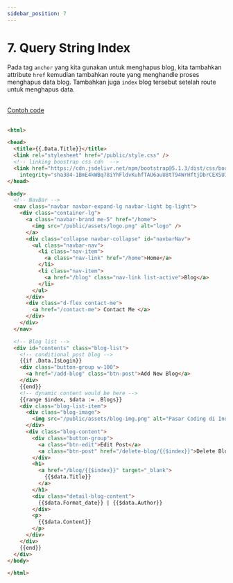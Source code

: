 ```yaml
---
sidebar_position: 7
---
```


# 7. Query String Index

Pada tag `anchor` yang kita gunakan untuk menghapus blog, kita tambahkan attribute `href` kemudian tambahkan route yang menghandle proses menghapus data blog. Tambahkan juga `index` blog tersebut setelah route untuk menghapus data.

<br />

<a class="btn-example-code" href="https://github.com/demo-dumbways/ebook-code-result-chapter-2-golang/blob/day3-6-query-string-index/views/blog.html">
Contoh code
</a>

<br />
<br />

```html {51,54} title="blog.html"
<html>

<head>
  <title>{{.Data.Title}}</title>
  <link rel="stylesheet" href="/public/style.css" />
  <!-- linking boostrap css cdn  -->
  <link href="https://cdn.jsdelivr.net/npm/bootstrap@5.1.3/dist/css/bootstrap.min.css" rel="stylesheet"
    integrity="sha384-1BmE4kWBq78iYhFldvKuhfTAU6auU8tT94WrHftjDbrCEXSU1oBoqyl2QvZ6jIW3" crossorigin="anonymous">
</head>

<body>
  <!-- NavBar -->
  <nav class="navbar navbar-expand-lg navbar-light bg-light">
    <div class="container-lg">
      <a class="navbar-brand me-5" href="/home">
        <img src="/public/assets/logo.png" alt="logo" />
      </a>
      <div class="collapse navbar-collapse" id="navbarNav">
        <ul class="navbar-nav">
          <li class="nav-item">
            <a class="nav-link" href="/home">Home</a>
          </li>
          <li class="nav-item">
            <a href="/blog" class="nav-link list-active">Blog</a>
          </li>
        </ul>
      </div>
      <div class="d-flex contact-me">
        <a href="/contact-me"> Contact Me </a>
      </div>
    </div>
  </nav>

  <!-- Blog list -->
  <div id="contents" class="blog-list">
    <!-- conditional post blog -->
    {{if .Data.IsLogin}}
    <div class="button-group w-100">
      <a href="/add-blog" class="btn-post">Add New Blog</a>
    </div>
    {{end}}
    <!-- dynamic content would be here -->
    {{range $index, $data := .Blogs}}
    <div class="blog-list-item">
      <div class="blog-image">
        <img src="/public/assets/blog-img.png" alt="Pasar Coding di Indonesia Dinilai Masih Menjanjikan" />
      </div>
      <div class="blog-content">
        <div class="button-group">
          <a class="btn-edit">Edit Post</a>
          <a class="btn-post" href="/delete-blog/{{$index}}">Delete Blog</a>
        </div>
        <h1>
          <a href="/blog/{{$index}}" target="_blank">
            {{$data.Title}}
          </a>
        </h1>
        <div class="detail-blog-content">
          {{$data.Format_date}} | {{$data.Author}}
        </div>
        <p>
          {{$data.Content}}
        </p>
      </div>
    </div>
    {{end}}
  </div>
</body>

</html>
```

